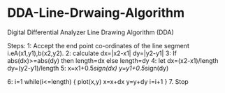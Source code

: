 # DDA-Line-Drwaing-Algorithm
Digital Differential Analyzer Line Drawing  Algorithm (DDA)

Steps:
1: Accept the end point co-ordinates of the line segment i.eA(x1,y1),b(x2,y2).
2: calculate
    dx=|x2-x1|
    dy=|y2-y1|
3: If abs(dx)>=abs(dy) then
      length=dx
   else
      length=dy
4: let dx=(x2-x1)/length
       dy=(y2-y1)/length
5: x=x1+0.5*sign(dx)
   y=y1+0.5*sign(dy)
   
6: i=1
  while(i<=length)
  {
  plot(x,y)
  x=x+dx
  y=y+dy
  i=i+1
  }
7. Stop
